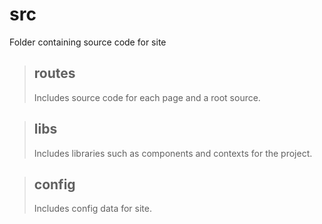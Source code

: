# src

Folder containing source code for site

> ## routes
>
> Includes source code for each page and a root source.

> ## libs
>
> Includes libraries such as components and contexts for the project.

> ## config
>
> Includes config data for site.
